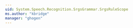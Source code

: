 ```yaml
---
uid: System.Speech.Recognition.SrgsGrammar.SrgsRuleScope
ms.author: "kbridge"
manager: "ghogen"
---
```

